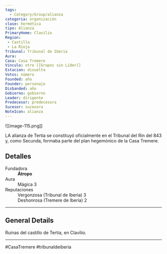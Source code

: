 ```yaml
---
tags:
  - Category/Group/alianza
categoria: organización
clase: hermética
tipo: Alianza
PrimaryHome: Clavilio 
Region:
 - Castilla 
 - La Rioja 
Tribunal: Tribunal de Iberia 
Aura: 
Casa: Casa Tremere 
Vinculo: otro [[Grupos sin Líder]]
Estacion: disuelta 
Votos: número
Founded: año
Founder: personaje
Disbanded: año
Gobierno: gobierno
Leader: dirigente
Predecesor: predecesora
Sucesor: sucesora
NoteIcon: alianza
---
```

![[image-115.png]] 

 <section class="wa-section main-content"><p><span class="dropcap">L</span>A alianza de Tertia se constituyó oficialmente en el Tribunal del Rin del 843 y, como <span class="article-link article-explorer-link entity-link wa-link" data-article-privacy="public" data-article-id="96036346-17ae-4553-8e7c-d5732616849f" data-template-type="organization" data-article="96036346-17ae-4553-8e7c-d5732616849f">Secunda</span>, formaba parte del plan hegemónico de la <span data-article-privacy="private" data-article-id="753f2aac-9dd1-43fb-997b-b4a5101d9251" data-template-type="organization" class="private-article article-unlinked entity-link wa-link">Casa Tremere</span>.</p></section>  <section data-section-id="sidepanelcontent" class="wa-section public"><h2>Detalles </h2>
<p></p><div class="visibility-toggler" id="7f5622032d63895de940c4561bbcf9d7"> 
          <dt class="phrase-key">Fundadora</dt>
          <dd class="phrase-value"> <strong class="article-unlinked">Átropo</strong> </dd>
        </div>
<div class="visibility-toggler" id="6ed3cf13906dc93a2f205a19e122c640"> 
          <dt class="phrase-key">Aura</dt>
          <dd class="phrase-value"> Mágica 3 </dd>
        </div>
<div class="visibility-toggler" id="d93d97edccfd299baa4b78d61f752604"> 
          <dt class="phrase-key">Reputaciones</dt>
          <dd class="phrase-value"> Vergonzosa (Tribunal de Iberia) 3 </dd>
        </div>
<div class="visibility-toggler" id="d41d8cd98f00b204e9800998ecf8427e"> 
          <dt class="phrase-key"></dt>
          <dd class="phrase-value"> Deshonrosa (Tremere de Iberia) 2 </dd>
        </div><p></p><hr /></section><section data-section-id="sidebarcontentbottom" class="wa-section public"><h2>General Details</h2>
<p>	


<div id="b74c9ad9861babbdaf26cb8b7c71acd3" class="visibility-toggler image-thumb-container user-css-image-thumbnail position-relative padding-10 "><img src="https://worldanvil.com/uploads/images/73c3e29f4eed7aa65cc380157b1bab83.jpeg" alt title="castillo de tertia en clavilium.jpeg" /></div>
Ruinas del castillo de Tertia, en Clavilio.

--- 

#CasaTremere  #tribunaldeiberia 




